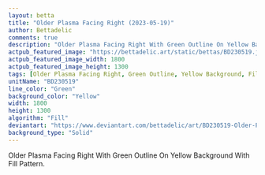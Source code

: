 ```yaml
---
layout: betta
title: "Older Plasma Facing Right (2023-05-19)"
author: Bettadelic
comments: true
description: "Older Plasma Facing Right With Green Outline On Yellow Background With Fill Pattern."
actpub_featured_image: "https://bettadelic.art/static/bettas/BD230519.jpg"
actpub_featured_image_width: 1800
actpub_featured_image_height: 1300
tags: [Older Plasma Facing Right, Green Outline, Yellow Background, Fill Pattern, May 2023, Solid Background Pattern]
unitName: "BD230519"
line_color: "Green"
background_color: "Yellow"
width: 1800
height: 1300
algorithm: "Fill"
deviantart: "https://www.deviantart.com/bettadelic/art/BD230519-Older-Plasma-Facing-Right-2023-05-19-963261094"
background_type: "Solid"
---
```


Older Plasma Facing Right With Green Outline On Yellow Background With Fill Pattern.

